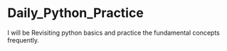 # Daily_Python_Practice
I will be Revisiting python basics and practice the fundamental concepts frequently.
